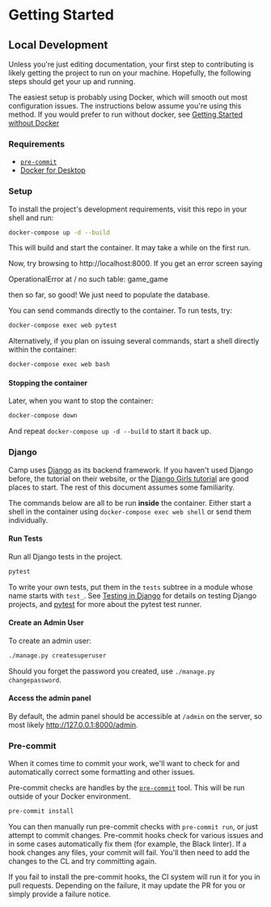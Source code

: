 # Getting Started

## Local Development

Unless you're just editing documentation, your first step to contributing is
likely getting the project to run on your machine. Hopefully, the following steps
should get your up and running.

The easiest setup is probably using Docker, which will smooth out most configuration issues.
The instructions below assume you're using this method. If you would prefer to run without
docker, see [Getting Started without Docker](./getting-started-non-docker.md)

### Requirements

* [`pre-commit`](https://pre-commit.com/)
* [Docker for Desktop](https://www.docker.com/products/docker-desktop/)

### Setup

To install the project's development requirements, visit this repo in
your shell and run:

```sh
docker-compose up -d --build
```

This will build and start the container. It may take a while on the first run.

Now, try browsing to http://localhost:8000. If you get an error screen saying

  OperationalError at /
  no such table: game_game

then so far, so good! We just need to populate the database.

You can send commands directly to the container. To run tests, try:

```sh
docker-compose exec web pytest
```

Alternatively, if you plan on issuing several commands, start a shell
directly within the container:

```sh
docker-compose exec web bash
```

#### Stopping the container

Later, when you want to stop the container:
```sh
docker-compose down
```

And repeat `docker-compose up -d --build` to start it back up.

### Django

Camp uses [Django](https://www.djangoproject.com/) as its backend framework.
If you haven't used Django before, the tutorial on their website, or the
[Django Girls tutorial](https://tutorial.djangogirls.org/) are good places
to start. The rest of this document assumes some familiarity.

The commands below are all to be run **inside** the container. Either start
a shell in the container using `docker-compose exec web shell` or send them
individually.

#### Run Tests

Run all Django tests in the project.

```sh
pytest
```

To write your own tests, put them in the `tests` subtree
in a module whose name starts with `test_`. See
[Testing in Django](https://docs.djangoproject.com/en/4.1/topics/testing/)
for details on testing Django projects, and [pytest](https://pytest.org)
for more about the pytest test runner.

#### Create an Admin User

To create an admin user:

```sh
./manage.py createsuperuser
```

Should you forget the password you created, use `./manage.py changepassword`.

#### Access the admin panel

By default, the admin panel should be accessible at `/admin` on the server,
so most likely http://127.0.0.1:8000/admin.

### Pre-commit

When it comes time to commit your work, we'll want to check for and automatically
correct some formatting and other issues.

Pre-commit checks are handles by the [`pre-commit`](https://pre-commit.com/)
tool. This will be run outside of your Docker environment.

```sh
pre-commit install
```

You can then manually run pre-commit checks with `pre-commit run`, or just
attempt to commit changes. Pre-commit hooks check for various issues and
in some cases automatically fix them (for example, the Black linter). If
a hook changes any files, your commit will fail. You'll then need to add the
changes to the CL and try committing again.

If you fail to install the pre-commit hooks, the CI system will run it for you
in pull requests. Depending on the failure, it may update the PR for you or
simply provide a failure notice.

